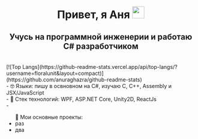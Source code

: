<h1 align="center">Привет, я Аня
<img src="https://github.com/blackcater/blackcater/raw/main/images/Hi.gif" height="32"/></h1>
<h2 align="center">Учусь на программной инженерии и работаю C# разработчиком</h2>
<br/>
[![Top Langs](https://github-readme-stats.vercel.app/api/top-langs/?username=floralunit&layout=compact)](https://github.com/anuraghazra/github-readme-stats)
<br/>
- 🤓 Языки: пишу в освновном на C#, изучаю C, C++, Assembly и JSX/JavaScript
<br/>
- 🌱 Стек технологий: WPF, ASP.NET Core, Unity2D, ReactJs
<br/>
- <ul>🔭 Мои основные проекты:
<li>раз</li>
<li>два</li>
</ul>
